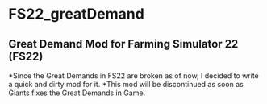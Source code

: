 # FS22_greatDemand
## Great Demand Mod for Farming Simulator 22 (FS22)
 *Since the Great Demands in FS22 are broken as of now, I decided to write a quick and dirty mod for it.
 *This mod will be discontinued as soon as Giants fixes the Great Demands in Game.
